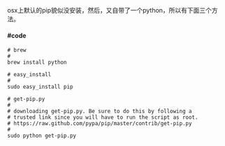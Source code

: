 


osx上默认的pip貌似没安装，然后，又自带了一个python，所以有下面三个方法。

#### #code
```
# brew
#
brew install python

# easy_install
#
sudo easy_install pip

# get-pip.py
#
# downloading get-pip.py. Be sure to do this by following a 
# trusted link since you will have to run the script as root.
# https://raw.github.com/pypa/pip/master/contrib/get-pip.py
#
sudo python get-pip.py
```